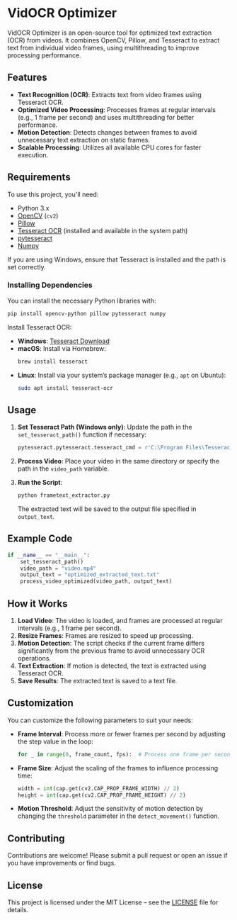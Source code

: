 # VidOCR Optimizer

VidOCR Optimizer is an open-source tool for optimized text extraction (OCR) from videos. It combines OpenCV, Pillow, and Tesseract to extract text from individual video frames, using multithreading to improve processing performance.

## Features

- **Text Recognition (OCR)**: Extracts text from video frames using Tesseract OCR.
- **Optimized Video Processing**: Processes frames at regular intervals (e.g., 1 frame per second) and uses multithreading for better performance.
- **Motion Detection**: Detects changes between frames to avoid unnecessary text extraction on static frames.
- **Scalable Processing**: Utilizes all available CPU cores for faster execution.

## Requirements

To use this project, you'll need:

- Python 3.x
- [OpenCV](https://opencv.org/) (`cv2`)
- [Pillow](https://python-pillow.org/)
- [Tesseract OCR](https://github.com/tesseract-ocr/tesseract) (installed and available in the system path)
- [pytesseract](https://github.com/madmaze/pytesseract)
- [Numpy](https://numpy.org/)

If you are using Windows, ensure that Tesseract is installed and the path is set correctly.

### Installing Dependencies

You can install the necessary Python libraries with:

```bash
pip install opencv-python pillow pytesseract numpy
```

Install Tesseract OCR:

- **Windows**: [Tesseract Download](https://github.com/tesseract-ocr/tesseract/wiki)
- **macOS**: Install via Homebrew:
  ```bash
  brew install tesseract
  ```
- **Linux**: Install via your system’s package manager (e.g., `apt` on Ubuntu):
  ```bash
  sudo apt install tesseract-ocr
  ```

## Usage

1. **Set Tesseract Path (Windows only)**:
   Update the path in the `set_tesseract_path()` function if necessary:

   ```python
   pytesseract.pytesseract.tesseract_cmd = r'C:\Program Files\Tesseract-OCR\tesseract.exe'
   ```

2. **Process Video**:
   Place your video in the same directory or specify the path in the `video_path` variable.

3. **Run the Script**:

   ```bash
   python frametext_extractor.py
   ```

   The extracted text will be saved to the output file specified in `output_text`.

## Example Code

```python
if __name__ == "__main__":
    set_tesseract_path()
    video_path = "video.mp4"
    output_text = "optimized_extracted_text.txt"
    process_video_optimized(video_path, output_text)
```

## How it Works

1. **Load Video**: The video is loaded, and frames are processed at regular intervals (e.g., 1 frame per second).
2. **Resize Frames**: Frames are resized to speed up processing.
3. **Motion Detection**: The script checks if the current frame differs significantly from the previous frame to avoid unnecessary OCR operations.
4. **Text Extraction**: If motion is detected, the text is extracted using Tesseract OCR.
5. **Save Results**: The extracted text is saved to a text file.

## Customization

You can customize the following parameters to suit your needs:

- **Frame Interval**: Process more or fewer frames per second by adjusting the step value in the loop:
  
  ```python
  for _ in range(0, frame_count, fps):  # Process one frame per second
  ```

- **Frame Size**: Adjust the scaling of the frames to influence processing time:

  ```python
  width = int(cap.get(cv2.CAP_PROP_FRAME_WIDTH) // 2)
  height = int(cap.get(cv2.CAP_PROP_FRAME_HEIGHT) // 2)
  ```

- **Motion Threshold**: Adjust the sensitivity of motion detection by changing the `threshold` parameter in the `detect_movement()` function.

## Contributing

Contributions are welcome! Please submit a pull request or open an issue if you have improvements or find bugs.

## License

This project is licensed under the MIT License – see the [LICENSE](LICENSE) file for details.
